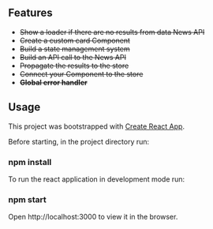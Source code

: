 ## Features

* ~~Show a loader if there are no results from data News API~~
* ~~Create a custom card Component~~
* ~~Build a state management system~~
* ~~Build an API call to the News API~~
* ~~Propagate the results to the store~~
* ~~Connect your Component to the store~~
* **~~Global error handler~~**

## Usage

This project was bootstrapped with [Create React App](https://github.com/facebook/create-react-app).

Before starting, in the project directory run:
### npm install

To run the react application in development mode run:
### npm start

Open http://localhost:3000 to view it in the browser.

